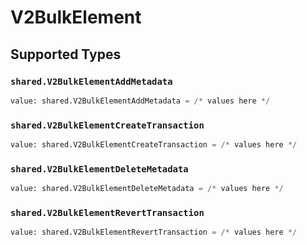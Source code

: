 # V2BulkElement


## Supported Types

### `shared.V2BulkElementAddMetadata`

```python
value: shared.V2BulkElementAddMetadata = /* values here */
```

### `shared.V2BulkElementCreateTransaction`

```python
value: shared.V2BulkElementCreateTransaction = /* values here */
```

### `shared.V2BulkElementDeleteMetadata`

```python
value: shared.V2BulkElementDeleteMetadata = /* values here */
```

### `shared.V2BulkElementRevertTransaction`

```python
value: shared.V2BulkElementRevertTransaction = /* values here */
```

